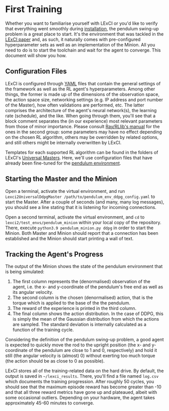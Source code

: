 # First Training

Whether you want to familiarise yourself with LExCI or you'd like to verify that
everything went smoothly during
[installation](https://github.com/mechatronics-RWTH/lexci-2/blob/main/documentation/01_installation.md),
the pendulum swing-up problem is a great place to start. It's the environment
that was tackled in the
[LExCI paper](https://link.springer.com/article/10.1007/s10489-024-05573-0) and,
as such, it naturally comes with pre-configured hyperparameter sets as well as
an implementation of the Minion. All you need to do is to start the toolchain
and wait for the agent to converge. This document will show you how.


## Configuration Files

LExCI is configured through [YAML](https://yaml.org/) files that contain the
general settings of the framework as well as the RL agent's hyperparameters.
Among other things, the former is made up of the dimensions of the observation
space, the action space size, networking settings (e.g. IP address and port
number of the Master), how often validations are performed, etc. The latter
comprises the architecture of the agent's neural network(s), the learning rate
(schedule), and the like. When going through them, you'll see that a block
comment separates the (in our experience) most relevant parameters from those of
minor importance. Please consult
[Ray/RLlib's manual](https://docs.ray.io/en/releases-1.13.0/rllib/rllib-algorithms.html)
for the ones in the second group: some parameters may have no effect depending
on the chosen RL algorithm, others may be overridden by related options, and
still others might be internally overwritten by LExCI.

Templates for each supported RL algorithm can be found in the folders of LExCI's
[Universal Masters](https://github.com/mechatronics-RWTH/lexci-2/tree/main/lexci2/universal_masters).
Here, we'll use configuration files that have already been fine-tuned for the
[pendulum environment](https://github.com/mechatronics-RWTH/lexci-2/tree/main/lexci2/test_envs/pendulum_minion).


## Starting the Master and the Minion

Open a terminal, activate the virtual environment, and run
`Lexci2UniversalDdpgMaster /path/to/pendulum_env_ddpg_config.yaml` to start the
Master. After a couple of seconds (and many, many log messages), you should see
a line stating that it is listening for incoming connections.

Open a second terminal, activate the virtual environment, and `cd` to
`lexci2/test_envs/pendulum_minion` within your local copy of the repository.
There, execute `python3.9 pendulum_minion.py ddpg` in order to start the Minion.
Both Master and Minion should report that a connection has been established and
the Minion should start printing a wall of text.


## Tracking the Agent's Progress

The output of the Minion shows the state of the pendulum environment that is
being simulated:
1. The first column represents the (denormalised) observation of the agent, i.e.
   the x- and y-coordinate of the pendulum's free end as well as its angular
   velocity.
2. The second column is the chosen (denormalised) action, that is the torque
   which is applied to the base of the the pendulum.
3. The reward of the experience is printed in the third column.
4. The final column shows the action distribution. In the case of DDPG, this is
   simply the mean of the Gaussian distribution from which the actions are
   sampled. The standard deviation is internally calculated as a function of the
   training cycle.

Considering the definition of the pendulum swing-up problem, a good agent is
expected to quickly move the rod to the upright position (the x- and
y-coordinate of the pendulum are close to 1 and 0, respectively) and hold it
still (the angular velocity is (almost) 0) without exerting too much torque (the
action should be as close to 0 as possible).

LExCI stores all of the training-related data on the hard drive. By default, the
output is saved in `~/lexci_results`. There, you'll find a file named `log.csv`
which documents the training progression. After roughly 50 cycles, you should
see that the maximum episode reward has become greater than -10 and that all
three reward metrics have gone up and plateaued, albeit with some occasional
outliers. Depending on your hardware, the agent takes approximately 45-60
minutes to converge.
